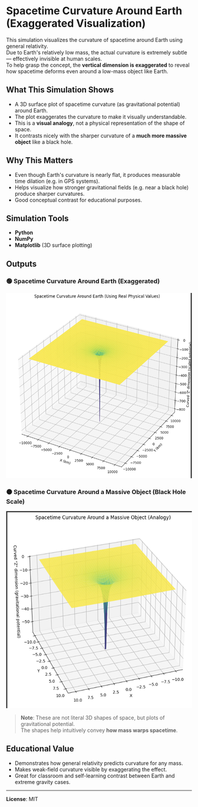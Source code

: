 # Spacetime Curvature Around Earth (Exaggerated Visualization)

This simulation visualizes the curvature of spacetime around Earth using general relativity.  
Due to Earth's relatively low mass, the actual curvature is extremely subtle — effectively invisible at human scales.  
To help grasp the concept, the **vertical dimension is exaggerated** to reveal how spacetime deforms even around a low-mass object like Earth.

## What This Simulation Shows

- A 3D surface plot of spacetime curvature (as gravitational potential) around Earth.
- The plot exaggerates the curvature to make it visually understandable.
- This is a **visual analogy**, not a physical representation of the shape of space.
- It contrasts nicely with the sharper curvature of a **much more massive object** like a black hole.

## Why This Matters

- Even though Earth's curvature is nearly flat, it produces measurable time dilation (e.g. in GPS systems).
- Helps visualize how stronger gravitational fields (e.g. near a black hole) produce sharper curvatures.
- Good conceptual contrast for educational purposes.

## Simulation Tools

- **Python**
- **NumPy**
- **Matplotlib** (3D surface plotting)

## Outputs

### 🟢 Spacetime Curvature Around Earth (Exaggerated)

![Spacetime Curvature - Earth](Spacetime_Curvature_Around_Earth.png)

### ⚫ Spacetime Curvature Around a Massive Object (Black Hole Scale)

![Spacetime Curvature - Massive Body](Spacetime_Curvature_Around_a_Massive_Object.png)

> **Note**: These are not literal 3D shapes of space, but plots of gravitational potential.  
> The shapes help intuitively convey **how mass warps spacetime**.


## Educational Value

- Demonstrates how general relativity predicts curvature for any mass.
- Makes weak-field curvature visible by exaggerating the effect.
- Great for classroom and self-learning contrast between Earth and extreme gravity cases.

---

**License**: MIT  
